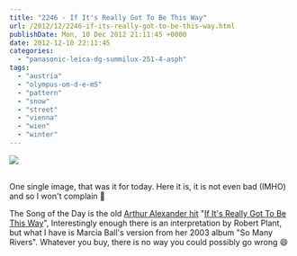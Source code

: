 ```yaml
---
title: "2246 - If It's Really Got To Be This Way"
url: /2012/12/2246-if-its-really-got-to-be-this-way.html
publishDate: Mon, 10 Dec 2012 21:11:45 +0000
date: 2012-12-10 22:11:45
categories: 
  - "panasonic-leica-dg-summilux-251-4-asph"
tags: 
  - "austria"
  - "olympus-om-d-e-m5"
  - "pattern"
  - "snow"
  - "street"
  - "vienna"
  - "wien"
  - "winter"
---
```

<div class="container">
<div class="center"><a target="_blank" href="https://d25zfm9zpd7gm5.cloudfront.net/1200x1200/2012/20121210_095414_lr.jpg"><img src="https://d25zfm9zpd7gm5.cloudfront.net/0600x0600/2012/20121210_095414_lr.jpg" /></a></div>
</div>
<br />

One single image, that was it for today. Here it is, it is not even bad (IMHO) and so I won't complain 🙂

 The Song of the Day is the old <a href="http://www.youtube.com/watch?v=9vzwu6kWJFA" target="_blank">Arthur Alexander hit</a> "<a href="http://www.lyricsmode.com/lyrics/a/arthur_alexander/if_its_really_got_to_be_this_way.html" target="_blank">If It's Really Got To Be This Way</a>", Interestingly enough there is an interpretation by Robert Plant, but what I have is Marcia Ball's version from her 2003 album "So Many Rivers". Whatever you buy, there is no way you could possibly go wrong 😄
